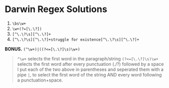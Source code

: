 # Darwin Regex Solutions

1. `\bs\w+`
2. `\w+(?=[\.\?])`
3. `[^\.\?\s][^\.\?]+`
4. `[^\.\?\s][^\.\?]+struggle for existence[^\.\?\s][^\.\?]+`

**BONUS.** `(^\w+)|((?<=[\.\?]\s)\w+)`

> `^\w+` selects the first word in the paragraph/string
> `(?<=[\.\?]\s)\w+` selects the first word after every punctuation (./?) 
  followed by a space
> I put each of the two above in parentheses and seperated them with a
  pipe `|`, to select the first word of the string AND every word following 
  a punctuation+space.
